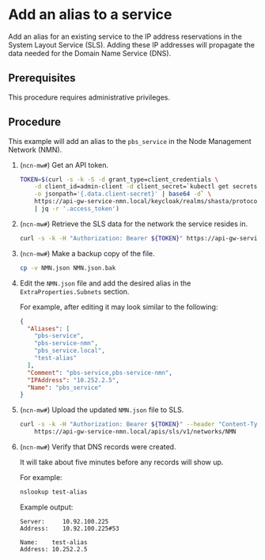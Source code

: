 # Add an alias to a service

Add an alias for an existing service to the IP address reservations in the System Layout Service \(SLS\). Adding these IP addresses will propagate the data needed for the Domain Name Service \(DNS\).

## Prerequisites

This procedure requires administrative privileges.

## Procedure

This example will add an alias to the `pbs_service` in the Node Management Network \(NMN\).

1. (`ncn-mw#`) Get an API token.

    ```bash
    TOKEN=$(curl -s -k -S -d grant_type=client_credentials \
        -d client_id=admin-client -d client_secret=`kubectl get secrets admin-client-auth \
        -o jsonpath='{.data.client-secret}' | base64 -d` \
        https://api-gw-service-nmn.local/keycloak/realms/shasta/protocol/openid-connect/token \
        | jq -r '.access_token')
    ```

1. (`ncn-mw#`) Retrieve the SLS data for the network the service resides in.

    ```bash
    curl -s -k -H "Authorization: Bearer ${TOKEN}" https://api-gw-service-nmn.local/apis/sls/v1/networks/NMN|jq > NMN.json
    ```

1. (`ncn-mw#`) Make a backup copy of the file.

    ```bash
    cp -v NMN.json NMN.json.bak
    ```

1. Edit the `NMN.json` file and add the desired alias in the `ExtraProperties.Subnets` section.

    For example, after editing it may look similar to the following:

    ```json
    {
      "Aliases": [
        "pbs-service",
        "pbs-service-nmn",
        "pbs_service.local",
        "test-alias"
      ],
      "Comment": "pbs-service,pbs-service-nmn",
      "IPAddress": "10.252.2.5",
      "Name": "pbs_service"
    }
    ```

1. (`ncn-mw#`) Upload the updated `NMN.json` file to SLS.

    ```bash
    curl -s -k -H "Authorization: Bearer ${TOKEN}" --header "Content-Type: application/json" --request PUT --data @NMN.json \
        https://api-gw-service-nmn.local/apis/sls/v1/networks/NMN
    ```

1. (`ncn-mw#`) Verify that DNS records were created.

    It will take about five minutes before any records will show up.

    For example:

    ```bash
    nslookup test-alias
    ```

    Example output:

    ```text
    Server:     10.92.100.225
    Address:    10.92.100.225#53

    Name:    test-alias
    Address: 10.252.2.5
    ```
